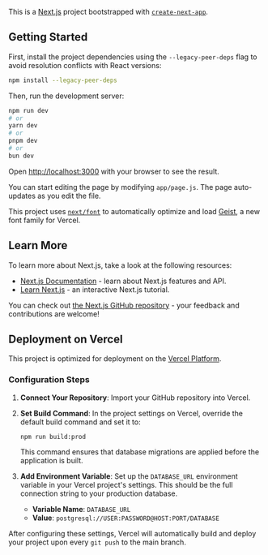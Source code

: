 This is a [Next.js](https://nextjs.org) project bootstrapped with [`create-next-app`](https://nextjs.org/docs/app/api-reference/cli/create-next-app).

## Getting Started

First, install the project dependencies using the `--legacy-peer-deps` flag to avoid resolution conflicts with React versions:

```bash
npm install --legacy-peer-deps
```

Then, run the development server:

```bash
npm run dev
# or
yarn dev
# or
pnpm dev
# or
bun dev
```

Open [http://localhost:3000](http://localhost:3000) with your browser to see the result.

You can start editing the page by modifying `app/page.js`. The page auto-updates as you edit the file.

This project uses [`next/font`](https://nextjs.org/docs/app/building-your-application/optimizing/fonts) to automatically optimize and load [Geist](https://vercel.com/font), a new font family for Vercel.

## Learn More

To learn more about Next.js, take a look at the following resources:

- [Next.js Documentation](https://nextjs.org/docs) - learn about Next.js features and API.
- [Learn Next.js](https://nextjs.org/learn) - an interactive Next.js tutorial.

You can check out [the Next.js GitHub repository](https://github.com/vercel/next.js) - your feedback and contributions are welcome!

## Deployment on Vercel

This project is optimized for deployment on the [Vercel Platform](https://vercel.com/new).

### Configuration Steps

1.  **Connect Your Repository**: Import your GitHub repository into Vercel.

2.  **Set Build Command**: In the project settings on Vercel, override the default build command and set it to:

    ```
    npm run build:prod
    ```

    This command ensures that database migrations are applied before the application is built.

3.  **Add Environment Variable**: Set up the `DATABASE_URL` environment variable in your Vercel project's settings. This should be the full connection string to your production database.
    - **Variable Name**: `DATABASE_URL`
    - **Value**: `postgresql://USER:PASSWORD@HOST:PORT/DATABASE`

After configuring these settings, Vercel will automatically build and deploy your project upon every `git push` to the main branch.
